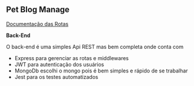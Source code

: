 ## Pet Blog Manage

[Documentação das Rotas](https://petersonfonsec.github.io/Blog-Manager/BackEnd/public/apidoc/)

**Back-End**

O back-end é uma simples Api REST mas bem completa onde conta com 

 - Express para gerenciar as rotas e middlewares
 - JWT para autenticação dos usuários 
 - MongoDb escolhi o mongo pois é bem simples e rápido de se trabalhar
 - Jest para os testes automatizados